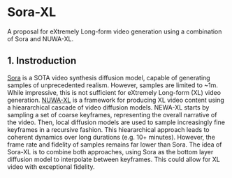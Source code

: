 # Sora-XL

A proposal for eXtremely Long-form video generation using a combination of Sora and NUWA-XL.

## 1. Instroduction

[Sora](https://openai.com/sora) is a SOTA video synthesis diffusion model, capable of generating samples of unprecedented realism. However, samples are limited to ~1m. While impressive, this is not sufficient for eXtremely Long-form (XL) video generation. [NUWA-XL](https://arxiv.org/abs/2303.12346) is a framework for producing XL video content using a hieararchical cascade of video diffusion models. NEWA-XL starts by sampling a set of coarse keyframes, representing the overall narrative of the video. Then, local diffusion models are used to sample increasingly fine keyframes in a recursive fashion. This hieararchical approach leads to coherent dynamics over long durations (e.g. 10+ minutes). However, the frame rate and fidelity of samples remains far lower than Sora. The idea of Sora-XL is to combine both approaches, using Sora as the bottom layer diffusion model to interpolate between keyframes. This could allow for XL video with exceptional fidelity.
